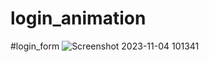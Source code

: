 # login_animation
#login_form
![Screenshot 2023-11-04 101341](https://github.com/Debarjitmohanty/login_animation/assets/91021174/d53702d1-3df3-481e-b1ea-66628efed35b)
